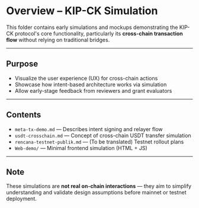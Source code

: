 # Overview – KIP-CK Simulation

This folder contains early simulations and mockups demonstrating the KIP-CK protocol's core functionality, particularly its **cross-chain transaction flow** without relying on traditional bridges.

---

## Purpose

- Visualize the user experience (UX) for cross-chain actions
- Showcase how intent-based architecture works via simulation
- Allow early-stage feedback from reviewers and grant evaluators

---

## Contents

- `meta-tx-demo.md` — Describes intent signing and relayer flow
- `usdt-crosschain.md` — Concept of cross-chain USDT transfer simulation
- `rencana-testnet-publik.md` — (To be translated) Testnet rollout plans
- `Web-demo/` — Minimal frontend simulation (HTML + JS)

---

## Note

These simulations are **not real on-chain interactions** — they aim to simplify understanding and validate design assumptions before mainnet or testnet deployment.

